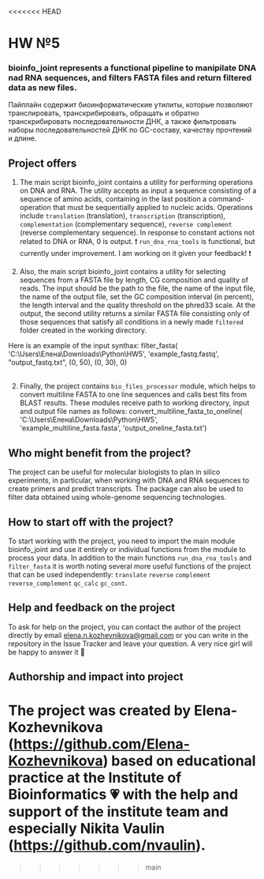 <<<<<<< HEAD
# HW №5
### bioinfo_joint represents a functional pipeline to manipilate DNA nad RNA sequences, and filters FASTA files and return filtered data as new files. 


Пайплайн содержит биоинформатические утилиты, которые позволяют транслировать, транскрибировать, обращать и обратно транскрибировать последовательности ДНК, а также фильтровать наборы последовательностей ДНК по GC-составу, качеству прочтений и длине.

## Project offers

1. The main script bioinfo_joint contains a utility for performing operations on DNA and RNA. The utility accepts as input a sequence consisting of a sequence of amino acids, containing in the last position a command-operation that must be sequentially applied to nucleic acids. Operations include `translation` (translation), `transcription` (transcription), `complementation` (complementary sequence), `reverse complement` (reverse complementary sequence). In response to constant actions not related to DNA or RNA, 0 is output. :exclamation: `run_dna_rna_tools` is functional, but currently under improvement. I am working on it given your feedback! :exclamation:

2. Also, the main script bioinfo_joint contains a utility for selecting sequences from a FASTA file by length, CG composition and quality of reads. The input should be the path to the file, the name of the input file, the name of the output file, set the GC composition interval (in percent), the length interval and the quality threshold on the phred33 scale. At the output, the second utility returns a similar FASTA file consisting only of those sequences that satisfy all conditions in a newly made  `filtered` folder created in the working directory. 

Here is an example of the input synthax:
filter_fasta(
    'C:\\Users\\Елена\\Downloads\\Python\\HW5',
    'example_fastq.fastq', "output_fastq.txt",
    (0, 50),
    (0, 30), 0)
</br></br>

2. Finally, the project contains `bio_files_processor` module, which helps to convert multiline FASTA to one line sequences and calls best fits from BLAST results. These modules receive path to working directory, input and output file names as follows:
convert_multiline_fasta_to_oneline(
    'C:\\Users\\Елена\\Downloads\\Python\\HW5',
    'example_multiline_fasta.fasta',
    'output_oneline_fasta.txt')


## Who might benefit from the project?

The project can be useful for molecular biologists to plan in silico experiments, in particular, when working with DNA and RNA sequences to create primers and predict transcripts. The package can also be used to filter data obtained using whole-genome sequencing technologies.

## How to start off with the project?

To start working with the project, you need to import the main module bioinfo_joint and use it entirely or individual functions from the module to process your data. In addition to the main functions `run_dna_rna_tools` and `filter_fasta` it is worth noting several more useful functions of the project that can be used independently:
`translate`
`reverse`
`complement`
`reverse_complement`
`qc_calc`
`gc_cont`.

## Help and feedback on the project
To ask for help on the project, you can contact the author of the project directly by email elena.n.kozhevnikova@gmail.com or you can write in the repository in the Issue Tracker and leave your question. A very nice girl will be happy to answer it :information_desk_person:


## Authorship and impact into project
The project was created by Elena-Kozhevnikova (https://github.com/Elena-Kozhevnikova) based on educational practice at the Institute of Bioinformatics :heartpulse: with the help and support of the institute team and especially Nikita Vaulin (https://github.com/nvaulin).
=======

>>>>>>> main
